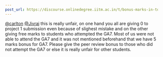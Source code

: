 ```yaml
---
post_url: https://discourse.onlinedegree.iitm.ac.in/t/bonus-marks-in-tds-for-jan-25/172246/24
---
```

[@carlton](/u/carlton) [@Jivraj](/u/jivraj) this is really unfair, on one hand you all are giving 0 to project 1 submission even because of slighest mistake and on the other giving free marks to students who attempted the GA7. Most of us were not able to attend the GA7 and it was not mentioned beforehand that we have 5 marks bonus for GA7. Please give the peer review bonus to those who did not attempt the GA7 or else it is really unfair for other students.